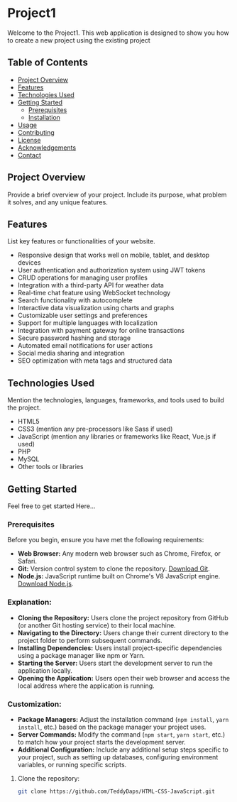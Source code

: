 # Project1

Welcome to the Project1. This web application is designed to show you how to create a new project using the existing project 
## Table of Contents

- [Project Overview](#project-overview)
- [Features](#features)
- [Technologies Used](#technologies-used)
- [Getting Started](#getting-started)
  - [Prerequisites](#prerequisites)
  - [Installation](#installation)
- [Usage](#usage)
- [Contributing](#contributing)
- [License](#license)
- [Acknowledgements](#acknowledgements)
- [Contact](#contact)

## Project Overview

Provide a brief overview of your project. Include its purpose, what problem it solves, and any unique features.

## Features

List key features or functionalities of your website.

- Responsive design that works well on mobile, tablet, and desktop devices
- User authentication and authorization system using JWT tokens
- CRUD operations for managing user profiles
- Integration with a third-party API for weather data
- Real-time chat feature using WebSocket technology
- Search functionality with autocomplete
- Interactive data visualization using charts and graphs
- Customizable user settings and preferences
- Support for multiple languages with localization
- Integration with payment gateway for online transactions
- Secure password hashing and storage
- Automated email notifications for user actions
- Social media sharing and integration
- SEO optimization with meta tags and structured data


## Technologies Used

Mention the technologies, languages, frameworks, and tools used to build the project.

- HTML5
- CSS3 (mention any pre-processors like Sass if used)
- JavaScript (mention any libraries or frameworks like React, Vue.js if used)
- PHP
- MySQL
- Other tools or libraries

## Getting Started

Feel free to get started Here...

### Prerequisites

Before you begin, ensure you have met the following requirements:

- **Web Browser:** Any modern web browser such as Chrome, Firefox, or Safari.
- **Git:** Version control system to clone the repository. [Download Git](https://git-scm.com/downloads).
- **Node.js:** JavaScript runtime built on Chrome's V8 JavaScript engine. [Download Node.js](https://nodejs.org/).



### Explanation:

- **Cloning the Repository:** Users clone the project repository from GitHub (or another Git hosting service) to their local machine.
- **Navigating to the Directory:** Users change their current directory to the project folder to perform subsequent commands.
- **Installing Dependencies:** Users install project-specific dependencies using a package manager like npm or Yarn.
- **Starting the Server:** Users start the development server to run the application locally.
- **Opening the Application:** Users open their web browser and access the local address where the application is running.

### Customization:

- **Package Managers:** Adjust the installation command (`npm install`, `yarn install`, etc.) based on the package manager your project uses.
- **Server Commands:** Modify the command (`npm start`, `yarn start`, etc.) to match how your project starts the development server.
- **Additional Configuration:** Include any additional setup steps specific to your project, such as setting up databases, configuring environment variables, or running specific scripts.


1. Clone the repository:
   ```bash
   git clone https://github.com/TeddyDaps/HTML-CSS-JavaScript.git
